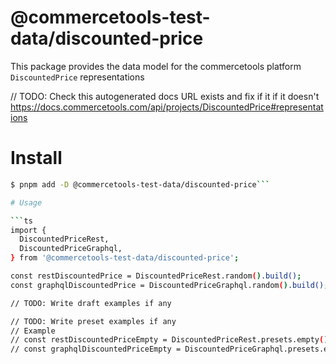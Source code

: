 # @commercetools-test-data/discounted-price

This package provides the data model for the commercetools platform `DiscountedPrice` representations

// TODO: Check this autogenerated docs URL exists and fix if it if it doesn't
https://docs.commercetools.com/api/projects/DiscountedPrice#representations

# Install

````bash
$ pnpm add -D @commercetools-test-data/discounted-price```

# Usage

```ts
import {
  DiscountedPriceRest,
  DiscountedPriceGraphql,
} from '@commercetools-test-data/discounted-price';

const restDiscountedPrice = DiscountedPriceRest.random().build();
const graphqlDiscountedPrice = DiscountedPriceGraphql.random().build();

// TODO: Write draft examples if any

// TODO: Write preset examples if any
// Example
// const restDiscountedPriceEmpty = DiscountedPriceRest.presets.empty().build();
// const graphqlDiscountedPriceEmpty = DiscountedPriceGraphql.presets.empty().build();
````
